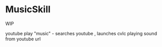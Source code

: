# MusicSkill

WIP

youtube play "music"    -  searches youtube , launches cvlc playing sound from youtube url